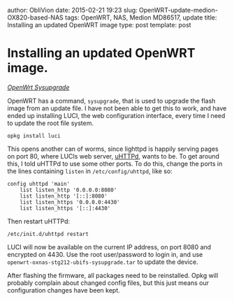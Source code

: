 author: ObliVion
date: 2015-02-21 19:23
slug: OpenWRT-update-medion-OX820-based-NAS
tags: OpenWRT, NAS, Medion MD86517, update
title: Installing an updated OpenWRT image 
type: post
template: post


Installing an updated OpenWRT image.
====================================

*[OpenWrt Sysupgrade](http://wiki.openwrt.org/doc/howto/generic.sysupgrade)*

OpenWRT has a command, `sysupgrade`, that is used to upgrade the flash 
image from an update file. I have not been able to get this to work, and
have ended up installing LUCI, the web configuration interface, 
every time I need to update the root file system.

	opkg install luci
	
This opens another can of worms, since lighttpd is happily serving pages
on port 80, where LUCIs web server, [uHTTPd](http://wiki.openwrt.org/doc/howto/http.uhttpd),
wants to be. To get around this, I told uHTTPd to use some other ports.
To do this, change the ports in the lines containing `listen` in
`/etc/config/uhttpd`, like so:

	config uhttpd 'main'
		list listen_http '0.0.0.0:8080'
		list listen_http '[::]:8080'
		list listen_https '0.0.0.0:4430'
		list listen_https '[::]:4430'

Then restart uHTTPd:

	/etc/init.d/uhttpd restart

LUCI will now be available on the current IP address, on port 8080 and
encrypted on 4430. Use the root user/password to login in, and use
`openwrt-oxnas-stg212-ubifs-sysupgrade.tar` to update the device.

After flashing the firmware, all packages need to be reinstalled. Opkg
will probably complain about changed config files, but this just means
our configuration changes have been kept.

